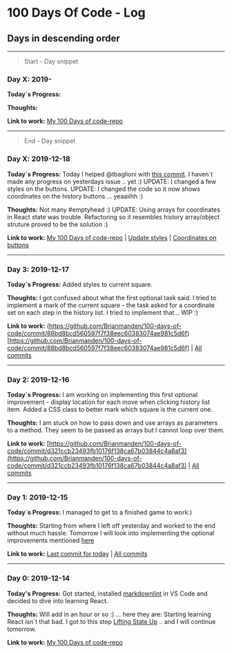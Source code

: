 
# 100 Days Of Code - Log

## Days in descending order

---

>Start - Day snippet

### Day X: 2019-

**Today´s Progress:**

**Thoughts:**

**Link to work:** [My 100 Days of code-repo](https://github.com/Brianmanden/100-days-of-code)

---

>End - Day snippet

### Day X: 2019-12-18

**Today´s Progress:** Today I helped @tbaglioni with [this commit](https://github.com/tbaglioni/100-days-of-code/commit/ccfe907cab3d4ffc4b7b50532040a887ba996c5f). I haven´t made any progress on yesterdays issue .. yet :) UPDATE: I changed a few styles on the buttons. UPDATE: I changed the code so it now shows coordinates on the history buttons ... yeaaiihh :)

**Thoughts:** Not many #emptyhead :) UPDATE: Using arrays for coordinates in React state was trouble. Refactoring so it resembles history array/object struture proved to be the solution :)

**Link to work:** [My 100 Days of code-repo](https://github.com/Brianmanden/100-days-of-code) | 
[Update styles](https://github.com/Brianmanden/100-days-of-code/commit/f365b7ef144025392afcadf0e538c9729a69cee9) | 
[Coordinates on buttons](https://github.com/Brianmanden/100-days-of-code/commit/a0b6b9d1e4bb0a190317a31ccecf8130d82b5a4c)

---

### Day 3: 2019-12-17

**Today´s Progress:** Added styles to current square.

**Thoughts:** I got confused about what the first optional task said. I tried to implement a mark of the current square - the task asked for a coordinate set on each step in the history list. I tried to implement that... WIP :)

**Link to work:** (https://github.com/Brianmanden/100-days-of-code/commit/88bd8bcd560597f7f38eec60383074ae981c5d6f)[https://github.com/Brianmanden/100-days-of-code/commit/88bd8bcd560597f7f38eec60383074ae981c5d6f] |  [All commits](https://github.com/Brianmanden/100-days-of-code)

---

### Day 2: 2019-12-16

**Today´s Progress:** I am working on implementing this first optional improvement - display location for each move when clicking history list item. Added a CSS class to better mark which square is the current one.

**Thoughts:** I am stuck on how to pass down and use arrays as parameters to a method. They seem to be passed as arrays but I cannot loop over them.

**Link to work:** [https://github.com/Brianmanden/100-days-of-code/commit/d321ccb23493fb10176f138ca67b03844c4a8af3](https://github.com/Brianmanden/100-days-of-code/commit/d321ccb23493fb10176f138ca67b03844c4a8af3) | [All commits](https://github.com/Brianmanden/100-days-of-code/commits/master)

---

### Day 1: 2019-12-15

**Today´s Progress:** I managed to get to a finished game to work:)

**Thoughts:** Starting from where I left off yesterday and worked to the end without much hassle. Tomorrow I will look into implementing the optional improvements mentioned [here](https://reactjs.org/tutorial/tutorial.html#wrapping-up)

**Link to work:**  [Last commit for today](https://github.com/Brianmanden/100-days-of-code/commit/0e0d9066bec4bfe64c373149fd39acb62936110c) | [All commits](https://github.com/Brianmanden/100-days-of-code/commits/master)

---

### Day 0: 2019-12-14

**Today's Progress:** Got started, installed [markdownlint](https://marketplace.visualstudio.com/items?itemName=DavidAnson.vscode-markdownlint) in VS Code and decided to dive into learning React.

**Thoughts:** Will add in an hour or so :) ... here they are: Starting learning React isn´t that bad. I got to this step [Lifting State Up](https://reactjs.org/tutorial/tutorial.html#lifting-state-up) .. and I will continue tomorrow.

**Link to work:** [My 100 Days of code-repo](https://github.com/Brianmanden/100-days-of-code)
